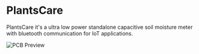 
# PlantsCare
PlantsCare it's a ultra low power standalone capacitive soil moisture meter with bluetooth communication for IoT applications.


![PCB Preview](https://github.com/TiagoPaulaSilva/PlantsCare/blob/master/Hardware/CAMOutputs/PCB%20Preview.png)

